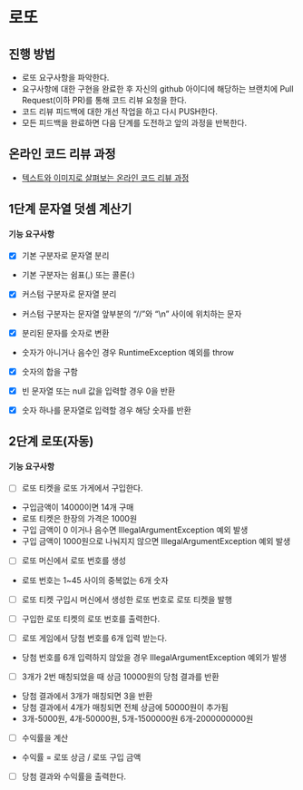 # 로또
## 진행 방법
* 로또 요구사항을 파악한다.
* 요구사항에 대한 구현을 완료한 후 자신의 github 아이디에 해당하는 브랜치에 Pull Request(이하 PR)를 통해 코드 리뷰 요청을 한다.
* 코드 리뷰 피드백에 대한 개선 작업을 하고 다시 PUSH한다.
* 모든 피드백을 완료하면 다음 단계를 도전하고 앞의 과정을 반복한다.

## 온라인 코드 리뷰 과정
* [텍스트와 이미지로 살펴보는 온라인 코드 리뷰 과정](https://github.com/next-step/nextstep-docs/tree/master/codereview)



## 1단계 문자열 덧셈 계산기
#### 기능 요구사항

- [X] 기본 구분자로 문자열 분리
* 기본 구분자는 쉼표(,) 또는 콜론(:)

- [X] 커스텀 구분자로 문자열 분리
* 커스텀 구분자는 문자열 앞부분의 “//”와 “\n” 사이에 위치하는 문자

- [X] 분리된 문자를 숫자로 변환 
* 숫자가 아니거나 음수인 경우 RuntimeException 예외를 throw

- [X] 숫자의 합을 구함

- [X] 빈 문자열 또는 null 값을 입력할 경우 0을 반환
- [X] 숫자 하나를 문자열로 입력할 경우 해당 숫자를 반환


## 2단계 로또(자동)
#### 기능 요구사항

- [ ] 로또 티켓을 로또 가게에서 구입한다.
* 구입금액이 14000이면 14개 구매
* 로또 티켓은 한장의 가격은 1000원
* 구입 금액이 0 이거나 음수면 IllegalArgumentException 예외 발생
* 구입 금액이 1000원으로 나눠지지 않으면 IllegalArgumentException 예외 발생

- [ ] 로또 머신에서 로또 번호를 생성
* 로또 번호는 1~45 사이의 중복없는 6개 숫자

- [ ] 로또 티켓 구입시 머신에서 생성한 로또 번호로 로또 티켓을 발행
- [ ] 구입한 로또 티켓의 로또 번호를 출력한다.

- [ ] 로또 게임에서 당첨 번호를 6개 입력 받는다.
* 당첨 번호를 6개 입력하지 않았을 경우 IllegalArgumentException 예외가 발생

- [ ] 3개가 2번 매칭되었을 때 상금 10000원의 당첨 결과를 반환
* 당첨 결과에서 3개가 매칭되면 3을 반환
* 당첨 결과에서 4개가 매칭되면 전체 상금에 50000원이 추가됨
* 3개-5000원, 4개-50000원, 5개-1500000원 6개-2000000000원

- [ ] 수익률을 계산
* 수익률 = 로또 상금 / 로또 구입 금액

- [ ] 당첨 결과와 수익률을 출력한다.
